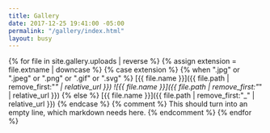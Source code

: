 ```yaml
---
title: Gallery
date: 2017-12-25 19:41:00 -05:00
permalink: "/gallery/index.html"
layout: busy
---
```


{% for file in site.gallery.uploads | reverse %}
  {% assign extension = file.extname | downcase %}
  {% case extension %}
  {% when ".jpg" or ".jpeg" or ".png" or ".gif" or ".svg" %}
   [{{ file.name }}]({{ file.path | remove_first:"_" | relative_url }})
   ![{{ file.name }}]({{ file.path | remove_first:"_" | relative_url }})
  {% else %}
   [{{ file.name }}]({{ file.path | remove_first:"_" | relative_url }})
  {% endcase %}
  {% comment %} This should turn into an empty line, which markdown needs here. {% endcomment %}
{% endfor %}
